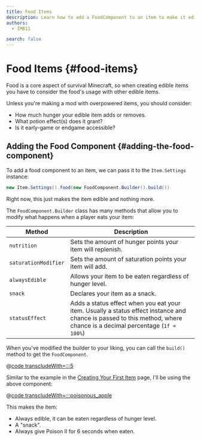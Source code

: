 ```yaml
---
title: Food Items
description: Learn how to add a FoodComponent to an item to make it edible, and configure it.
authors:
  - IMB11

search: false
---
```


# Food Items {#food-items}

Food is a core aspect of survival Minecraft, so when creating edible items you have to consider the food's usage with other edible items.

Unless you're making a mod with overpowered items, you should consider:

- How much hunger your edible item adds or removes.
- What potion effect(s) does it grant?
- Is it early-game or endgame accessible?

## Adding the Food Component {#adding-the-food-component}

To add a food component to an item, we can pass it to the `Item.Settings` instance:

```java
new Item.Settings().food(new FoodComponent.Builder().build())
```

Right now, this just makes the item edible and nothing more.

The `FoodComponent.Builder` class has many methods that allow you to modify what happens when a player eats your item:

| Method               | Description                                                                                                                                                           |
| -------------------- | --------------------------------------------------------------------------------------------------------------------------------------------------------------------- |
| `nutrition`          | Sets the amount of hunger points your item will replenish.                                                                                                            |
| `saturationModifier` | Sets the amount of saturation points your item will add.                                                                                                              |
| `alwaysEdible`       | Allows your item to be eaten regardless of hunger level.                                                                                                              |
| `snack`              | Declares your item as a snack.                                                                                                                                        |
| `statusEffect`       | Adds a status effect when you eat your item. Usually a status effect instance and chance is passed to this method, where chance is a decimal percentage (`1f = 100%`) |

When you've modified the builder to your liking, you can call the `build()` method to get the `FoodComponent`.

@[code transcludeWith=:::5](@/reference/1.21/src/main/java/com/example/docs/item/ModItems.java)

Similar to the example in the [Creating Your First Item](./first-item) page, I'll be using the above component:

@[code transcludeWith=:::poisonous_apple](@/reference/1.21/src/main/java/com/example/docs/item/ModItems.java)

This makes the item:

- Always edible, it can be eaten regardless of hunger level.
- A "snack".
- Always give Poison II for 6 seconds when eaten.

<VideoPlayer src="/assets/develop/items/food_0.webm" title="Eating the Suspicious Substance" />
